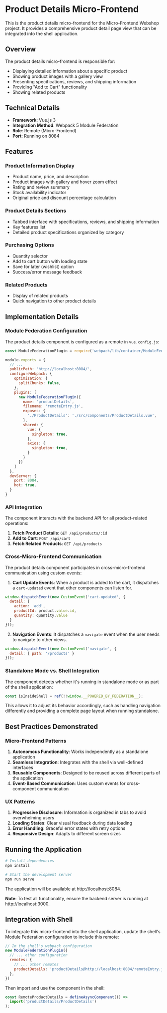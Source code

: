 # Product Details Micro-Frontend

This is the product details micro-frontend for the Micro-Frontend Webshop project. It provides a comprehensive product detail page view that can be integrated into the shell application.

## Overview

The product details micro-frontend is responsible for:
- Displaying detailed information about a specific product
- Showing product images with a gallery view
- Presenting specifications, reviews, and shipping information
- Providing "Add to Cart" functionality
- Showing related products

## Technical Details

- **Framework**: Vue.js 3
- **Integration Method**: Webpack 5 Module Federation
- **Role**: Remote (Micro-Frontend)
- **Port**: Running on 8084

## Features

### Product Information Display
- Product name, price, and description
- Product images with gallery and hover zoom effect
- Rating and review summary
- Stock availability indicator
- Original price and discount percentage calculation

### Product Details Sections
- Tabbed interface with specifications, reviews, and shipping information
- Key features list
- Detailed product specifications organized by category

### Purchasing Options
- Quantity selector
- Add to cart button with loading state
- Save for later (wishlist) option
- Success/error message feedback

### Related Products
- Display of related products
- Quick navigation to other product details

## Implementation Details

### Module Federation Configuration

The product details component is configured as a remote in `vue.config.js`:

```javascript
const ModuleFederationPlugin = require('webpack/lib/container/ModuleFederationPlugin')

module.exports = {
  // ...
  publicPath: 'http://localhost:8084/',
  configureWebpack: {
    optimization: {
      splitChunks: false,
    },
    plugins: [
      new ModuleFederationPlugin({
        name: 'productDetails',
        filename: 'remoteEntry.js',
        exposes: {
          './ProductDetails': './src/components/ProductDetails.vue',
        },
        shared: {
          vue: {
            singleton: true,
          },
          axios: {
            singleton: true,
          }
        }
      })
    ]
  },
  devServer: {
    port: 8084,
    hot: true,
  }
}
```

### API Integration

The component interacts with the backend API for all product-related operations:

1. **Fetch Product Details**: `GET /api/products/:id`
2. **Add to Cart**: `POST /api/cart`
3. **Fetch Related Products**: `GET /api/products`

### Cross-Micro-Frontend Communication

The product details component participates in cross-micro-frontend communication using custom events:

1. **Cart Update Events**: When a product is added to the cart, it dispatches a `cart-updated` event that other components can listen for.

```javascript
window.dispatchEvent(new CustomEvent('cart-updated', { 
  detail: { 
    action: 'add', 
    productId: product.value.id,
    quantity: quantity.value
  }
}));
```

2. **Navigation Events**: It dispatches a `navigate` event when the user needs to navigate to other views.

```javascript
window.dispatchEvent(new CustomEvent('navigate', { 
  detail: { path: '/products' }
}));
```

### Standalone Mode vs. Shell Integration

The component detects whether it's running in standalone mode or as part of the shell application:

```javascript
const isInsideShell = ref(!!window.__POWERED_BY_FEDERATION__);
```

This allows it to adjust its behavior accordingly, such as handling navigation differently and providing a complete page layout when running standalone.

## Best Practices Demonstrated

### Micro-Frontend Patterns
1. **Autonomous Functionality**: Works independently as a standalone application
2. **Seamless Integration**: Integrates with the shell via well-defined interfaces
3. **Reusable Components**: Designed to be reused across different parts of the application
4. **Event-Based Communication**: Uses custom events for cross-component communication

### UX Patterns
1. **Progressive Disclosure**: Information is organized in tabs to avoid overwhelming users
2. **Loading States**: Clear visual feedback during data loading
3. **Error Handling**: Graceful error states with retry options
4. **Responsive Design**: Adapts to different screen sizes

## Running the Application

```bash
# Install dependencies
npm install

# Start the development server
npm run serve
```

The application will be available at http://localhost:8084.

**Note**: To test all functionality, ensure the backend server is running at http://localhost:3000.

## Integration with Shell

To integrate this micro-frontend into the shell application, update the shell's Module Federation configuration to include this remote:

```javascript
// In the shell's webpack configuration
new ModuleFederationPlugin({
  // ... other configuration
  remotes: {
    // ... other remotes
    productDetails: 'productDetails@http://localhost:8084/remoteEntry.js',
  },
})
```

Then import and use the component in the shell:

```javascript
const RemoteProductDetails = defineAsyncComponent(() => 
  import('productDetails/ProductDetails')
);
```
